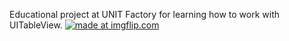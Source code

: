 Educational project at UNIT Factory for learning how to work with UITableView.
<a href="https://imgflip.com/gif/2xr2v8"><img src="https://i.imgflip.com/2xr2v8.gif" title="made at imgflip.com"/></a>
